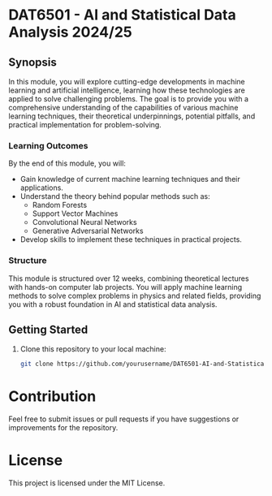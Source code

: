# DAT6501 - AI and Statistical Data Analysis 2024/25

## Synopsis
In this module, you will explore cutting-edge developments in machine learning and artificial intelligence, learning how these technologies are applied to solve challenging problems. The goal is to provide you with a comprehensive understanding of the capabilities of various machine learning techniques, their theoretical underpinnings, potential pitfalls, and practical implementation for problem-solving.

### Learning Outcomes
By the end of this module, you will:
- Gain knowledge of current machine learning techniques and their applications.
- Understand the theory behind popular methods such as:
  - Random Forests
  - Support Vector Machines
  - Convolutional Neural Networks
  - Generative Adversarial Networks
- Develop skills to implement these techniques in practical projects.

### Structure
This module is structured over 12 weeks, combining theoretical lectures with hands-on computer lab projects. You will apply machine learning methods to solve complex problems in physics and related fields, providing you with a robust foundation in AI and statistical data analysis.

## Getting Started
1. Clone this repository to your local machine:
   ```bash
   git clone https://github.com/yourusername/DAT6501-AI-and-Statistical-Data-Analysis-2024-25.git

# Contribution
Feel free to submit issues or pull requests if you have suggestions or improvements for the repository.

# License
This project is licensed under the MIT License.
